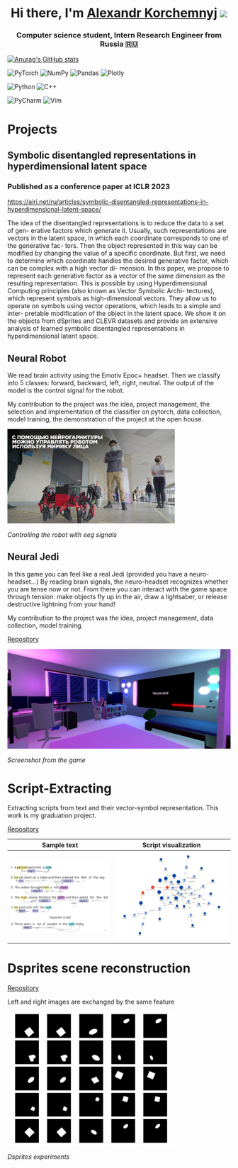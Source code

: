 <h1 align="center">Hi there, I'm <a href="https://vk.com/yesssense" target="_blank">Alexandr Korchemnyj</a> 
<img src="https://github.com/blackcater/blackcater/raw/main/images/Hi.gif" height="32"/></h1>
<h3 align="center">Computer science student, Intern Research Engineer from Russia 🇷🇺</h3>

[![Anurag's GitHub stats](https://github-readme-stats.vercel.app/api?username=Yessense&include_all_commits=true)](https://github.com/anuraghazra/github-readme-stats)

![PyTorch](https://img.shields.io/badge/PyTorch-%23EE4C2C.svg?style=plastic&logo=PyTorch&logoColor=white)
![NumPy](https://img.shields.io/badge/numpy-%23013243.svg?style=plastic&logo=numpy&logoColor=white)
![Pandas](https://img.shields.io/badge/pandas-%23150458.svg?style=plastic&logo=pandas&logoColor=white)
![Plotly](https://img.shields.io/badge/Plotly-%233F4F75.svg?style=plastic&logo=plotly&logoColor=white)

![Python](https://img.shields.io/badge/python-3670A0?style=plastic&logo=python&logoColor=ffdd54)
![C++](https://img.shields.io/badge/c++-%2300599C.svg?style=plastic&logo=c%2B%2B&logoColor=white)

![PyCharm](https://img.shields.io/badge/pycharm-143?style=plastic&logo=pycharm&logoColor=black&color=black&labelColor=green)
![Vim](https://img.shields.io/badge/VIM-%2311AB00.svg?style=plastic&logo=vim&logoColor=white)

# Projects

## Symbolic disentangled representations in hyperdimensional latent space
### Published as a conference paper at ICLR 2023

https://airi.net/ru/articles/symbolic-disentangled-representations-in-hyperdimensional-latent-space/

The idea of the disentangled representations is to reduce the data to a set of gen-
erative factors which generate it. Usually, such representations are vectors in the
latent space, in which each coordinate corresponds to one of the generative fac-
tors. Then the object represented in this way can be modified by changing the
value of a specific coordinate. But first, we need to determine which coordinate
handles the desired generative factor, which can be complex with a high vector di-
mension. In this paper, we propose to represent each generative factor as a vector
of the same dimension as the resulting representation. This is possible by using
Hyperdimensional Computing principles (also known as Vector Symbolic Archi-
tectures), which represent symbols as high-dimensional vectors. They allow us
to operate on symbols using vector operations, which leads to a simple and inter-
pretable modification of the object in the latent space. We show it on the objects
from dSprites and CLEVR datasets and provide an extensive analysis of learned
symbolic disentangled representations in hyperdimensional latent space.

## Neural Robot

We read brain activity using the Emotiv Epoc+ headset. Then we classify into 5 classes: forward, backward, left, right,
neutral. The output of the model is the control signal for the robot.

My contribution to the project was the idea, project management, the selection and implementation of the classifier on
pytorch, data collection, model training, the demonstration of the project at the open house.

<img src="projects/neural_robot/neural_robot.png" alt="Controlling the robot with eeg signals"
width=75% >

*Controlling the robot with eeg signals*

## Neural Jedi

In this game you can feel like a real Jedi (provided you have a neuro-headset...) By reading brain signals, the
neuro-headset recognizes whether you are tense now or not. From there you can interact with the game space through
tension: make objects fly up in the air, draw a lightsaber, or release destructive lightning from your hand!

My contribution to the project was the idea, project management, data collection, model training.

[Repository](https://github.com/RTUITLab/NeuralJedi)

<img src="projects/neural_jedi/neural_jedi.png" alt="Controlling the robot with eeg signals"
width=100% >

*Screenshot from the game*

# Script-Extracting

Extracting scripts from text and their vector-symbol representation. This work is my graduation project.

[Repository](https://github.com/Yessense/map-script)

Sample text|  Script visualization
:-------------------------:|:-------------------------:
![](projects/script_extraction/separate_scripts_example.jpg)  |  ![](projects/script_extraction/text_6.png)

# Dsprites scene reconstruction

[Repository](https://github.com/Yessense/dsprites-disentanglement)

Left and right images are exchanged by the same feature

<img src="projects/dsprites_scene/dsprites_scene.png" alt="Controlling the robot with eeg signals"
width=75% >

*Dsprites experiments*
